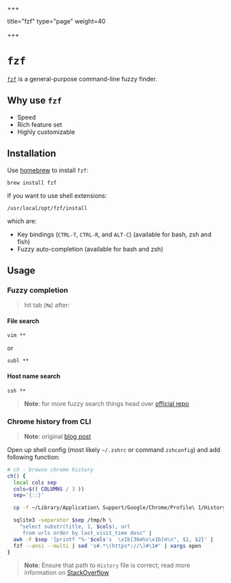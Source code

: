 +++

title="fzf"
type="page"
weight=40


+++



# `fzf`

[`fzf`](https://github.com/junegunn/fzf) is a general-purpose command-line fuzzy finder.

## Why use `fzf`

 - Speed
 - Rich feature set
 - Highly customizable

## Installation

Use [homebrew](http://sourabhbajaj.com/mac-setup/Homebrew/README.html) to install `fzf`:

    brew install fzf

If you want to use shell extensions:

    /usr/local/opt/fzf/install

which are:

 - Key bindings (`CTRL-T`, `CTRL-R`, and `ALT-C`) (available for bash, zsh and fish)
 - Fuzzy auto-completion (available for bash and zsh)

## Usage

### Fuzzy completion

>hit tab (↹) after:

#### File search

    vim **

or

    subl **

#### Host name search

    ssh **

>**Note**: for more fuzzy search things head over [official repo](https://github.com/junegunn/fzf#fuzzy-completion-for-bash-and-zsh)

### Chrome history from CLI

>**Note**: original [blog post](https://junegunn.kr/2015/04/browsing-chrome-history-with-fzf/)

Open up shell config (most likely `~/.zshrc` or command `zshconfig`) and add following function:

```sh
# ch - browse chrome history
ch() {
  local cols sep
  cols=$(( COLUMNS / 3 ))
  sep='{::}'

  cp -f ~/Library/Application\ Support/Google/Chrome/Profile\ 1/History /tmp/h

  sqlite3 -separator $sep /tmp/h \
    "select substr(title, 1, $cols), url
     from urls order by last_visit_time desc" |
  awk -F $sep '{printf "%-'$cols's  \x1b[36m%s\x1b[m\n", $1, $2}' |
  fzf --ansi --multi | sed 's#.*\(https*://\)#\1#' | xargs open
}
```

>**Note**: Ensure that path to `History` file is correct; read more information on [StackOverflow](https://stackoverflow.com/a/16742333/1564365)
